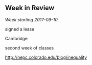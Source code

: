 ## Week in Review

_Week starting 2017-09-10_

signed a lease

Cambridge

second week of classes

http://nepc.colorado.edu/blog/inequality
